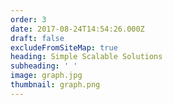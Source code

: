 ```yaml
---
order: 3
date: 2017-08-24T14:54:26.000Z
draft: false
excludeFromSiteMap: true
heading: Simple Scalable Solutions
subheading: ' '
image: graph.jpg
thumbnail: graph.png
---
```


